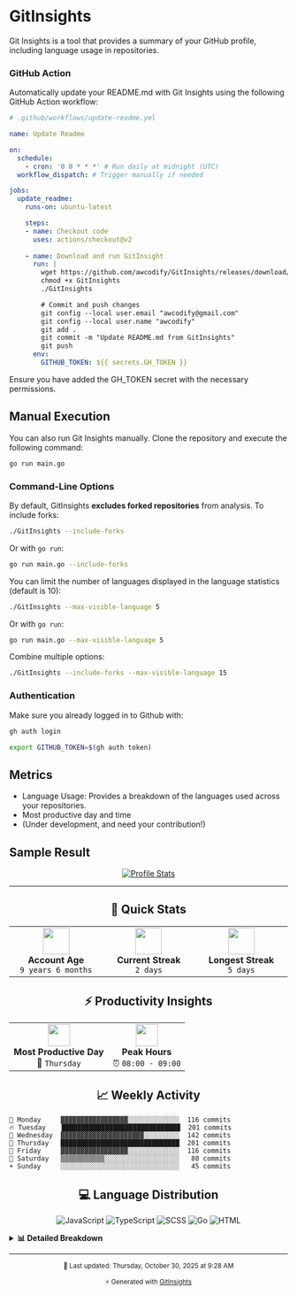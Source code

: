 # GitInsights

Git Insights is a tool that provides a summary of your GitHub profile, including language usage in repositories.


### GitHub Action

Automatically update your README.md with Git Insights using the following GitHub Action workflow:

```yaml
# .github/workflows/update-readme.yml

name: Update Readme

on:
  schedule:
    - cron: '0 0 * * *' # Run daily at midnight (UTC)
  workflow_dispatch: # Trigger manually if needed

jobs:
  update_readme:
    runs-on: ubuntu-latest

    steps:
    - name: Checkout code
      uses: actions/checkout@v2
      
    - name: Download and run GitInsight
      run: |
        wget https://github.com/awcodify/GitInsights/releases/download/v0.1.0/GitInsights -O GitInsights
        chmod +x GitInsights
        ./GitInsights

        # Commit and push changes
        git config --local user.email "awcodify@gmail.com"
        git config --local user.name "awcodify"
        git add .
        git commit -m "Update README.md from GitInsights"
        git push
      env:
        GITHUB_TOKEN: ${{ secrets.GH_TOKEN }}

```
Ensure you have added the GH_TOKEN secret with the necessary permissions.

## Manual Execution
You can also run Git Insights manually. Clone the repository and execute the following command:

```bash
go run main.go
```

### Command-Line Options

By default, GitInsights **excludes forked repositories** from analysis. To include forks:

```bash
./GitInsights --include-forks
```

Or with `go run`:
```bash
go run main.go --include-forks
```

You can limit the number of languages displayed in the language statistics (default is 10):

```bash
./GitInsights --max-visible-language 5
```

Or with `go run`:
```bash
go run main.go --max-visible-language 5
```

Combine multiple options:
```bash
./GitInsights --include-forks --max-visible-language 15
```

### Authentication

Make sure you already logged in to Github with:
```bash
gh auth login

export GITHUB_TOKEN=$(gh auth token)
```
## Metrics

* Language Usage: Provides a breakdown of the languages used across your repositories.
* Most productive day and time
* (Under development, and need your contribution!)

## Sample Result

<!--START_SECTION:GitInsights-->

<div align="center">

[![Profile Stats](https://img.shields.io/badge/Git-Insights-blueviolet?style=for-the-badge&logo=github)](https://github.com/awcodify/GitInsights)

</div>

---

<div align="center">

## 🎯 Quick Stats

</div>

<table align="center">
<tr>
<td align="center" width="200">
<img src="https://img.icons8.com/fluency/96/000000/resume.png" width="48"/>
<br><strong>Account Age</strong>
<br><code>9 years 6 months</code>
</td>
<td align="center" width="200">
<img src="https://img.icons8.com/fluency/96/000000/fire-element.png" width="48"/>
<br><strong>Current Streak</strong>
<br><code>2 days</code>
</td>
<td align="center" width="200">
<img src="https://img.icons8.com/fluency/96/000000/trophy.png" width="48"/>
<br><strong>Longest Streak</strong>
<br><code>5 days</code>
</td>
</tr>
</table>

<div align="center">

## ⚡ Productivity Insights

</div>

<table align="center">
<tr>
<td align="center">
<img src="https://img.icons8.com/fluency/96/000000/calendar.png" width="40"/>
<br><strong>Most Productive Day</strong>
<br>💚 <code>Thursday</code>
</td>
<td align="center">
<img src="https://img.icons8.com/fluency/96/000000/clock.png" width="40"/>
<br><strong>Peak Hours</strong>
<br>⏰ <code>08:00 - 09:00</code>
</td>
</tr>
</table>

<div align="center">

## 📈 Weekly Activity

</div>

```text
🌙 Monday     ▓▓▓▓▓▓▓▓▓▓▓▓▓▓▓▓▓░░░░░░░░░░░░░  116 commits
🔥 Tuesday    ██████████████████████████████  201 commits
💎 Wednesday  ▓▓▓▓▓▓▓▓▓▓▓▓▓▓▓▓▓▓▓▓▓░░░░░░░░░  142 commits
💚 Thursday   ██████████████████████████████  201 commits
🎉 Friday     ▓▓▓▓▓▓▓▓▓▓▓▓▓▓▓▓▓░░░░░░░░░░░░░  116 commits
🌟 Saturday   ▒▒▒▒▒▒▒▒▒▒▒░░░░░░░░░░░░░░░░░░░   80 commits
☀️ Sunday     ░░░░░░░░░░░░░░░░░░░░░░░░░░░░░░   45 commits
```

<div align="center">

## 💻 Language Distribution

</div>

<div align="center">

![JavaScript](https://img.shields.io/badge/JavaScript-87.6%25-blue?style=flat-square&logo=javascript) ![TypeScript](https://img.shields.io/badge/TypeScript-5.1%25-blue?style=flat-square&logo=typescript) ![SCSS](https://img.shields.io/badge/SCSS-2.0%25-blue?style=flat-square&logo=sass) ![Go](https://img.shields.io/badge/Go-1.7%25-blue?style=flat-square&logo=go) ![HTML](https://img.shields.io/badge/HTML-1.2%25-blue?style=flat-square&logo=html5)

</div>

<details>
<summary><b>📊 Detailed Breakdown</b></summary>

```text
🟨 JavaScript ███████████████████████████████████░░░░░  87.64%
🔷 TypeScript ▒▒░░░░░░░░░░░░░░░░░░░░░░░░░░░░░░░░░░░░░░   5.10%
🎨 SCSS       ░░░░░░░░░░░░░░░░░░░░░░░░░░░░░░░░░░░░░░░░   1.96%
🔵 Go         ░░░░░░░░░░░░░░░░░░░░░░░░░░░░░░░░░░░░░░░░   1.65%
🌐 HTML       ░░░░░░░░░░░░░░░░░░░░░░░░░░░░░░░░░░░░░░░░   1.24%
💎 Ruby       ░░░░░░░░░░░░░░░░░░░░░░░░░░░░░░░░░░░░░░░░   0.82%
💧 Elixir     ░░░░░░░░░░░░░░░░░░░░░░░░░░░░░░░░░░░░░░░░   0.68%
🎨 CSS        ░░░░░░░░░░░░░░░░░░░░░░░░░░░░░░░░░░░░░░░░   0.37%
🐍 Python     ░░░░░░░░░░░░░░░░░░░░░░░░░░░░░░░░░░░░░░░░   0.35%
🟢 Vim Script ░░░░░░░░░░░░░░░░░░░░░░░░░░░░░░░░░░░░░░░░   0.10%
💻 Other      ░░░░░░░░░░░░░░░░░░░░░░░░░░░░░░░░░░░░░░░░   0.07%
```

</details>

---

<div align="center">

<sub>📅 Last updated: Thursday, October 30, 2025 at 9:28 AM</sub>

<sub>⚡ Generated with [GitInsights](https://github.com/awcodify/GitInsights)</sub>

</div>

<!--END_SECTION:GitInsights-->